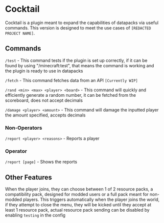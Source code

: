 # Cocktail

Cocktail is a plugin meant to expand the capabilities of datapacks via useful commands.
This version is designed to meet the use cases of `[REDACTED PROJECT NAME]`.

## Commands

`/test` - This command tests if the plugin is set up correctly, 
if it can be found by using "/minecraft:test", that means the command
is working and the plugin is ready to use in datapacks

`/fetch` - This command fetches data from an API `[Currently WIP]`

`/rand <min> <max> <player> <board>` - This command will quickly and efficiently generate a random number, it can be fetched from the scoreboard, does not accept decimals

`/damage <player> <amount>` - This command will damage the inputted player the amount specified, accepts decimals

### Non-Operators
`/report <player> <reasons>` - Reports a player
### Operator
`/report [page]` - Shows the reports

## Other Features

When the player joins, they can choose between 1 of 2 resource packs, a compatibility pack, 
designed for modded users or a full pack meant for non-modded players. This triggers automatically 
when the player joins the world, if they attempt to close the menu, they will be kicked until 
they accept at least 1 resource pack, actual resource pack sending can be disabled by enabling
`testing` in the config
